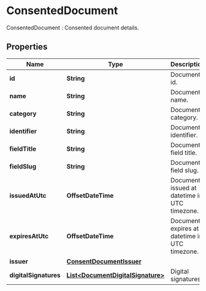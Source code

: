 

# ConsentedDocument

ConsentedDocument : Consented document details.

## Properties

| Name | Type | Description | Notes |
|------------ | ------------- | ------------- | -------------|
|**id** | **String** | Document id. |  |
|**name** | **String** | Document name. |  |
|**category** | **String** | Document category. |  |
|**identifier** | **String** | Document identifier. |  |
|**fieldTitle** | **String** | Document field title. |  |
|**fieldSlug** | **String** | Document field slug. |  |
|**issuedAtUtc** | **OffsetDateTime** | Document issued at datetime in UTC timezone. |  |
|**expiresAtUtc** | **OffsetDateTime** | Document expires at datetime in UTC timezone. |  [optional] |
|**issuer** | [**ConsentDocumentIssuer**](ConsentDocumentIssuer.md) |  |  |
|**digitalSignatures** | [**List&lt;DocumentDigitalSignature&gt;**](DocumentDigitalSignature.md) | Digital signatures. |  |



